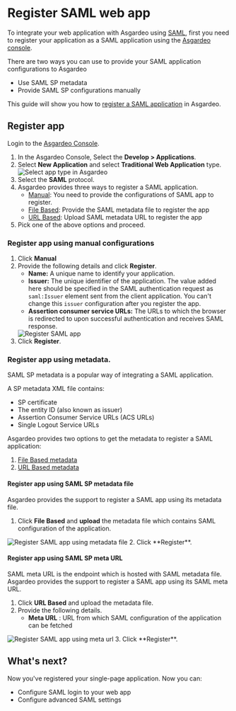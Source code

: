 # Register SAML web app
To integrate your web application with Asgardeo using [SAML](https://docs.oasis-open.org/security/saml/v2.0/saml-core-2.0-os.pdf), 
first you need to register your application as a SAML application using the [Asgardeo console](https://console.asgardeo.io/). 

There are two ways you can use to provide your SAML application configurations to Asgardeo
- Use SAML SP metadata
- Provide SAML SP configurations manually

This guide will show you how to [register a SAML application](#register-app) in Asgardeo. 

## Register app
Login to the [Asgardeo Console](https://console.asgardeo.io/login).
1. In the Asgardeo Console, Select the **Develop > Applications**.
2. Select **New Application** and select **Traditional Web Application** type.
    <img :src="$withBase('/assets/img/guides/applications/select-app-type.png')" alt="Select app type in Asgardeo">
3. Select the **SAML** protocol.
4. Asgardeo provides three ways to register a SAML application. 
    - [Manual](#register-app-using-manual-configurations): You need to provide the configurations of SAML app to register.
    - [File Based](#register-app-using-saml-sp-metadata-file): Provide the SAML metadata file to register the app
    - [URL Based](#register-app-using-saml-sp-meta-url): Upload SAML metadata URL to register the app 
5. Pick one of the above options and proceed.       

### Register app using manual configurations
1. Click **Manual**
2. Provide the following details and click **Register**. 
   - **Name:** A unique name to identify your application.
   - **Issuer:** The unique identifier of the application. The value added here should be specified in the SAML authentication request as `saml:Issuer` element sent from the client application. You can't change this `issuer` configuration after you register the app.
   - **Assertion consumer service URLs:** The URLs to which the browser is redirected to upon successful authentication and receives SAML response.
    <img :src="$withBase('/assets/img/guides/applications/saml-app/register-saml-app.png')" alt="Register SAML app"> 
3. Click **Register**.

### Register app using metadata.

SAML SP metadata is a popular way of integrating a SAML application.
 
A SP metadata XML file contains:
- SP certificate
- The entity ID (also known as issuer)
- Assertion Consumer Service URLs (ACS URLs)
- Single Logout Service URLs

Asgardeo provides two options to get the metadata to register a SAML application:
1. [File Based metadata](#register-app-using-saml-sp-metadata-file)
2. [URL Based metadata](#register-app-using-saml-sp-meta-url)

#### Register app using SAML SP metadata file
Asgardeo provides the support to register a SAML app using its metadata file. 
1. Click **File Based** and **upload** the metadata file which contains SAML configuration of the application.
 <img :src="$withBase('/assets/img/guides/applications/saml-app/register-saml-app-using-metadata-file.png')" alt="Register SAML app using metadata file"> 
2. Click **Register**.

#### Register app using SAML SP meta URL
SAML meta URL is the endpoint which is hosted with SAML metadata file. Asgardeo provides the support to register a SAML app using its SAML meta URL. 
1. Click **URL Based** and upload the metadata file.
2. Provide the following details.
    - **Meta URL** : URL from which SAML configuration of the application can be fetched
  <img :src="$withBase('/assets/img/guides/applications/saml-app/register-saml-app-using-meta-url.png')" alt="Register SAML app using meta url"> 
3. Click **Register**.

## What's next?
Now you've registered your single-page application. Now you can:
- <a :href="$withBase('/guides/applications/web-app/saml/configure-login/')">Configure SAML login to your web app</a>
- <a :href="$withBase('/guides/applications/web-app/saml/saml-settings')">Configure advanced SAML settings</a>
